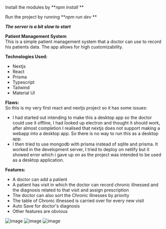 Install the modules by **_npm install_  **

Run the project by running **_npm run dev_  **

**_The server is a bit slow to start_**  
  
****Patient Management System****  
This is a simple patient management system that a doctor can use to record his patients data. The app allows for high customizability.  

**Technologies Used:**
* Nextjs
* React
* Prisma
* Typescript
* Tailwind
* Material UI
  
**Flaws:**  
So this is my very first react and nextjs project so it has some issues:  
* I had started out intending to make this a desktop app so the doctor could use it offline, I had looked up electron and thought it should work, after almost completion I realised that nextjs does not support making a webapp into a desktop app. So there is no way to run this as a desktop app.  
* I then tried to use mongodb with prisma instead of sqlite and prisma. It worked in the development server, I tried to deploy on netlify but it showed error which i gave up on as the project was intended to be used as a desktop application.  
  
**Features:** 
* A doctor can add a patient  
* A patient has visit in which the doctor can record chronic illnessed and the diagnosis related to that visit and assign prescription  
* The doctor can also sort the Chronic illnesses by priority
* The table of Chronic illnessed is carried over for every new visit
* Auto Save for doctor's diagnosis
* Other features are obvious

![image](https://github.com/muhammadsaleh14/patientManagement/assets/104164140/5dd7f7e4-10af-4c7a-a9f1-a7f47a431ef5)
![image](https://github.com/muhammadsaleh14/patientManagement/assets/104164140/c3a83085-41b4-4dbf-bc8d-92af3c7f8d61)
![image](https://github.com/muhammadsaleh14/patientManagement/assets/104164140/25d4051d-6910-4cce-9b5e-6440bfdaac4f)

